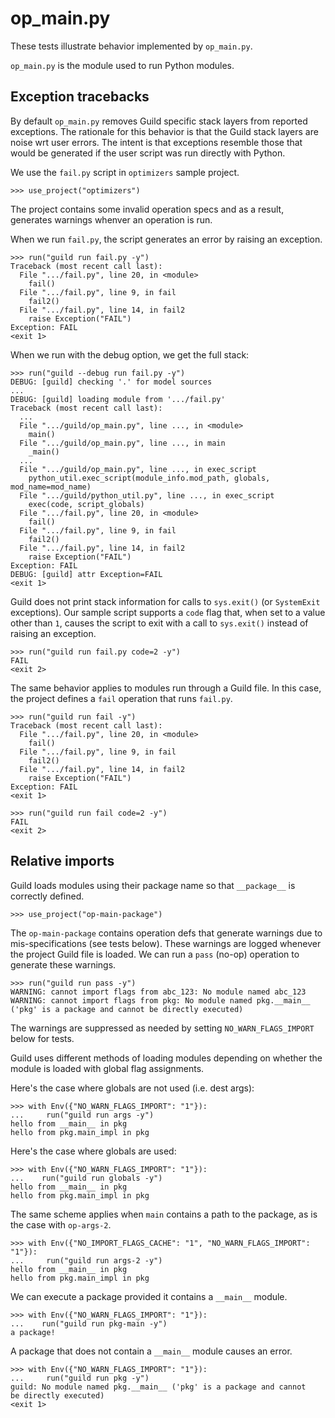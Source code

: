 # op_main.py

These tests illustrate behavior implemented by `op_main.py`.

`op_main.py` is the module used to run Python modules.

## Exception tracebacks

By default `op_main.py` removes Guild specific stack layers from
reported exceptions. The rationale for this behavior is that the Guild
stack layers are noise wrt user errors. The intent is that exceptions
resemble those that would be generated if the user script was run
directly with Python.

We use the `fail.py` script in `optimizers` sample project.

    >>> use_project("optimizers")

The project contains some invalid operation specs and as a result,
generates warnings whenver an operation is run.

When we run `fail.py`, the script generates an error by raising an
exception.

    >>> run("guild run fail.py -y")
    Traceback (most recent call last):
      File ".../fail.py", line 20, in <module>
        fail()
      File ".../fail.py", line 9, in fail
        fail2()
      File ".../fail.py", line 14, in fail2
        raise Exception("FAIL")
    Exception: FAIL
    <exit 1>

When we run with the debug option, we get the full stack:

    >>> run("guild --debug run fail.py -y")
    DEBUG: [guild] checking '.' for model sources
    ...
    DEBUG: [guild] loading module from '.../fail.py'
    Traceback (most recent call last):
      ...
      File ".../guild/op_main.py", line ..., in <module>
        main()
      File ".../guild/op_main.py", line ..., in main
        _main()
      ...
      File ".../guild/op_main.py", line ..., in exec_script
        python_util.exec_script(module_info.mod_path, globals, mod_name=mod_name)
      File ".../guild/python_util.py", line ..., in exec_script
        exec(code, script_globals)
      File ".../fail.py", line 20, in <module>
        fail()
      File ".../fail.py", line 9, in fail
        fail2()
      File ".../fail.py", line 14, in fail2
        raise Exception("FAIL")
    Exception: FAIL
    DEBUG: [guild] attr Exception=FAIL
    <exit 1>

Guild does not print stack information for calls to `sys.exit()` (or
`SystemExit` exceptions). Our sample script supports a `code` flag
that, when set to a value other than `1`, causes the script to exit
with a call to `sys.exit()` instead of raising an exception.

    >>> run("guild run fail.py code=2 -y")
    FAIL
    <exit 2>

The same behavior applies to modules run through a Guild file. In this
case, the project defines a `fail` operation that runs `fail.py`.

    >>> run("guild run fail -y")
    Traceback (most recent call last):
      File ".../fail.py", line 20, in <module>
        fail()
      File ".../fail.py", line 9, in fail
        fail2()
      File ".../fail.py", line 14, in fail2
        raise Exception("FAIL")
    Exception: FAIL
    <exit 1>

    >>> run("guild run fail code=2 -y")
    FAIL
    <exit 2>

## Relative imports

Guild loads modules using their package name so that `__package__` is
correctly defined.

    >>> use_project("op-main-package")

The `op-main-package` contains operation defs that generate warnings
due to mis-specifications (see tests below). These warnings are logged
whenever the project Guild file is loaded. We can run a `pass` (no-op)
operation to generate these warnings.

    >>> run("guild run pass -y")
    WARNING: cannot import flags from abc_123: No module named abc_123
    WARNING: cannot import flags from pkg: No module named pkg.__main__
    ('pkg' is a package and cannot be directly executed)

The warnings are suppressed as needed by setting
`NO_WARN_FLAGS_IMPORT` below for tests.

Guild uses different methods of loading modules depending on whether
the module is loaded with global flag assignments.

Here's the case where globals are not used (i.e. dest args):

    >>> with Env({"NO_WARN_FLAGS_IMPORT": "1"}):
    ...     run("guild run args -y")
    hello from __main__ in pkg
    hello from pkg.main_impl in pkg

Here's the case where globals are used:

    >>> with Env({"NO_WARN_FLAGS_IMPORT": "1"}):
    ...    run("guild run globals -y")
    hello from __main__ in pkg
    hello from pkg.main_impl in pkg

The same scheme applies when `main` contains a path to the package, as
is the case with `op-args-2`.

    >>> with Env({"NO_IMPORT_FLAGS_CACHE": "1", "NO_WARN_FLAGS_IMPORT": "1"}):
    ...     run("guild run args-2 -y")
    hello from __main__ in pkg
    hello from pkg.main_impl in pkg

We can execute a package provided it contains a `__main__` module.

    >>> with Env({"NO_WARN_FLAGS_IMPORT": "1"}):
    ...    run("guild run pkg-main -y")
    a package!

A package that does not contain a `__main__` module causes an error.

    >>> with Env({"NO_WARN_FLAGS_IMPORT": "1"}):
    ...     run("guild run pkg -y")
    guild: No module named pkg.__main__ ('pkg' is a package and cannot
    be directly executed)
    <exit 1>
